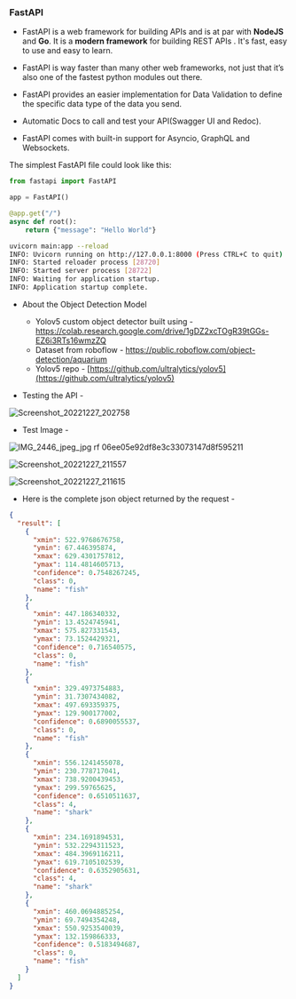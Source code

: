 ### FastAPI

* FastAPI is a web framework for building APIs and is at par with **NodeJS** and **Go**. It is a **modern framework**  for building REST APIs . It's fast, easy to use and easy to learn.

*  FastAPI is way faster than many other web frameworks, not just that it’s also one of the fastest python modules out there.
-   FastAPI provides an easier implementation for Data Validation to define the specific data type of the data you send.

-   Automatic Docs to call and test your API(Swagger UI and Redoc).

-   FastAPI comes with built-in support for Asyncio, GraphQL and Websockets.

The simplest FastAPI file could look like this:

```py
from fastapi import FastAPI

app = FastAPI()

@app.get("/")
async def root():
    return {"message": "Hello World"}
```

```sh
uvicorn main:app --reload  
INFO: Uvicorn running on http://127.0.0.1:8000 (Press CTRL+C to quit)  
INFO: Started reloader process [28720]  
INFO: Started server process [28722]  
INFO: Waiting for application startup.  
INFO: Application startup complete.
```

* About the Object Detection Model
  * Yolov5 custom object detector built using - https://colab.research.google.com/drive/1gDZ2xcTOgR39tGGs-EZ6i3RTs16wmzZQ
  * Dataset from roboflow - https://public.roboflow.com/object-detection/aquarium
  * Yolov5 repo - [https://github.com/ultralytics/yolov5](https://github.com/ultralytics/yolov5)

* Testing the API -

![Screenshot_20221227_202758](https://user-images.githubusercontent.com/91083791/209822834-72374d3f-e004-4aa2-94da-5d1a31648990.png)


* Test Image - 

![IMG_2446_jpeg_jpg rf 06ee05e92df8e3c33073147d8f595211](https://user-images.githubusercontent.com/91083791/209822984-0a939ff4-9592-4ee2-97f1-bbdb24eda4c1.jpg)

![Screenshot_20221227_211557](https://user-images.githubusercontent.com/91083791/209822874-9af951fb-4185-4fce-8ffc-209c523bf225.png)

![Screenshot_20221227_211615](https://user-images.githubusercontent.com/91083791/209822881-c85c1552-2226-47c0-967c-74668f12b097.png)


* Here is the complete json object returned by the request - 

```json
{
  "result": [
    {
      "xmin": 522.9768676758,
      "ymin": 67.446395874,
      "xmax": 629.4301757812,
      "ymax": 114.4814605713,
      "confidence": 0.7548267245,
      "class": 0,
      "name": "fish"
    },
    {
      "xmin": 447.186340332,
      "ymin": 13.4524745941,
      "xmax": 575.827331543,
      "ymax": 73.1524429321,
      "confidence": 0.716540575,
      "class": 0,
      "name": "fish"
    },
    {
      "xmin": 329.4973754883,
      "ymin": 31.7307434082,
      "xmax": 497.693359375,
      "ymax": 129.900177002,
      "confidence": 0.6890055537,
      "class": 0,
      "name": "fish"
    },
    {
      "xmin": 556.1241455078,
      "ymin": 230.778717041,
      "xmax": 738.9200439453,
      "ymax": 299.59765625,
      "confidence": 0.6510511637,
      "class": 4,
      "name": "shark"
    },
    {
      "xmin": 234.1691894531,
      "ymin": 532.2294311523,
      "xmax": 484.3969116211,
      "ymax": 619.7105102539,
      "confidence": 0.6352905631,
      "class": 4,
      "name": "shark"
    },
    {
      "xmin": 460.0694885254,
      "ymin": 69.7494354248,
      "xmax": 550.9253540039,
      "ymax": 132.159866333,
      "confidence": 0.5183494687,
      "class": 0,
      "name": "fish"
    }
  ]
}

```
